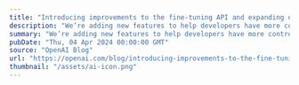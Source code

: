 ```yaml
---
title: "Introducing improvements to the fine-tuning API and expanding our custom models program"
description: "We’re adding new features to help developers have more control over fine-tuning and announcing new ways to build custom models with OpenAI."
summary: "We’re adding new features to help developers have more control over fine-tuning and announcing new ways to build custom models with OpenAI."
pubDate: "Thu, 04 Apr 2024 00:00:00 GMT"
source: "OpenAI Blog"
url: "https://openai.com/blog/introducing-improvements-to-the-fine-tuning-api-and-expanding-our-custom-models-program"
thumbnail: "/assets/ai-icon.png"
---
```


